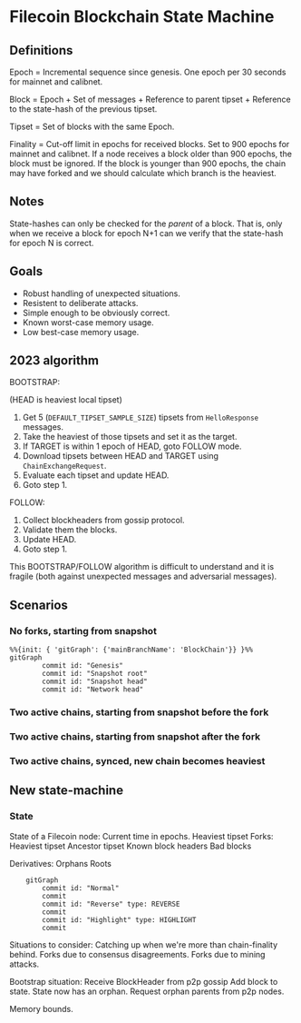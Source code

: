 # Filecoin Blockchain State Machine

## Definitions

Epoch = Incremental sequence since genesis. One epoch per 30 seconds for mainnet
and calibnet.

Block = Epoch + Set of messages + Reference to parent tipset + Reference to the
state-hash of the previous tipset.

Tipset = Set of blocks with the same Epoch.

Finality = Cut-off limit in epochs for received blocks. Set to 900 epochs for
mainnet and calibnet. If a node receives a block older than 900 epochs, the
block must be ignored. If the block is younger than 900 epochs, the chain may
have forked and we should calculate which branch is the heaviest.

## Notes

State-hashes can only be checked for the _parent_ of a block. That is, only when
we receive a block for epoch N+1 can we verify that the state-hash for epoch N
is correct.

## Goals

 - Robust handling of unexpected situations.
 - Resistent to deliberate attacks.
 - Simple enough to be obviously correct.
 - Known worst-case memory usage.
 - Low best-case memory usage.

## 2023 algorithm

BOOTSTRAP:

(HEAD is heaviest local tipset)

 1. Get 5 (`DEFAULT_TIPSET_SAMPLE_SIZE`) tipsets from `HelloResponse` messages.
 2. Take the heaviest of those tipsets and set it as the target.
 3. If TARGET is within 1 epoch of HEAD, goto FOLLOW mode.
 3. Download tipsets between HEAD and TARGET using `ChainExchangeRequest`.
 4. Evaluate each tipset and update HEAD.
 5. Goto step 1.

FOLLOW:
 1. Collect blockheaders from gossip protocol.
 2. Validate them the blocks.
 3. Update HEAD.
 4. Goto step 1.

This BOOTSTRAP/FOLLOW algorithm is difficult to understand and it is fragile
(both against unexpected messages and adversarial messages).

## Scenarios

### No forks, starting from snapshot

```mermaid
%%{init: { 'gitGraph': {'mainBranchName': 'BlockChain'}} }%%
gitGraph
        commit id: "Genesis"
        commit id: "Snapshot root"
        commit id: "Snapshot head"
        commit id: "Network head"

```

### Two active chains, starting from snapshot before the fork

### Two active chains, starting from snapshot after the fork

### Two active chains, synced, new chain becomes heaviest

## New state-machine

### State

State of a Filecoin node:
    Current time in epochs.
    Heaviest tipset
    Forks:
        Heaviest tipset
        Ancestor tipset
    Known block headers
    Bad blocks

Derivatives:
    Orphans
    Roots

```mermaid
    gitGraph
        commit id: "Normal"
        commit
        commit id: "Reverse" type: REVERSE
        commit
        commit id: "Highlight" type: HIGHLIGHT
        commit
```

Situations to consider:
    Catching up when we're more than chain-finality behind.
    Forks due to consensus disagreements.
    Forks due to mining attacks.

Bootstrap situation:
    Receive BlockHeader from p2p gossip
    Add block to state.
    State now has an orphan.
    Request orphan parents from p2p nodes.

Memory bounds.
